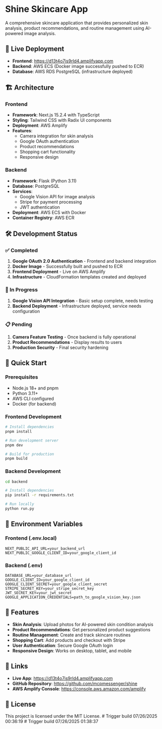 # Shine Skincare App

A comprehensive skincare application that provides personalized skin analysis, product recommendations, and routine management using AI-powered image analysis.

## 🚀 Live Deployment

- **Frontend**: https://d13t4o7is9rld4.amplifyapp.com
- **Backend**: AWS ECS (Docker image successfully pushed to ECR)
- **Database**: AWS RDS PostgreSQL (infrastructure deployed)

## 🏗️ Architecture

### Frontend
- **Framework**: Next.js 15.2.4 with TypeScript
- **Styling**: Tailwind CSS with Radix UI components
- **Deployment**: AWS Amplify
- **Features**: 
  - Camera integration for skin analysis
  - Google OAuth authentication
  - Product recommendations
  - Shopping cart functionality
  - Responsive design

### Backend
- **Framework**: Flask (Python 3.11)
- **Database**: PostgreSQL
- **Services**: 
  - Google Vision API for image analysis
  - Stripe for payment processing
  - JWT authentication
- **Deployment**: AWS ECS with Docker
- **Container Registry**: AWS ECR

## 🛠️ Development Status

### ✅ Completed
1. **Google OAuth 2.0 Authentication** - Frontend and backend integration
2. **Docker Image** - Successfully built and pushed to ECR
3. **Frontend Deployment** - Live on AWS Amplify
4. **Infrastructure** - CloudFormation templates created and deployed

### 🔄 In Progress
1. **Google Vision API Integration** - Basic setup complete, needs testing
2. **Backend Deployment** - Infrastructure deployed, service needs configuration

### 📋 Pending
1. **Camera Feature Testing** - Once backend is fully operational
2. **Product Recommendations** - Display results to users
3. **Production Security** - Final security hardening

## 🚀 Quick Start

### Prerequisites
- Node.js 18+ and pnpm
- Python 3.11+
- AWS CLI configured
- Docker (for backend)

### Frontend Development
```bash
# Install dependencies
pnpm install

# Run development server
pnpm dev

# Build for production
pnpm build
```

### Backend Development
```bash
cd backend

# Install dependencies
pip install -r requirements.txt

# Run locally
python run.py
```

## 🔧 Environment Variables

### Frontend (.env.local)
```env
NEXT_PUBLIC_API_URL=your_backend_url
NEXT_PUBLIC_GOOGLE_CLIENT_ID=your_google_client_id
```

### Backend (.env)
```env
DATABASE_URL=your_database_url
GOOGLE_CLIENT_ID=your_google_client_id
GOOGLE_CLIENT_SECRET=your_google_client_secret
STRIPE_SECRET_KEY=your_stripe_secret_key
JWT_SECRET_KEY=your_jwt_secret
GOOGLE_APPLICATION_CREDENTIALS=path_to_google_vision_key.json
```

## 📱 Features

- **Skin Analysis**: Upload photos for AI-powered skin condition analysis
- **Product Recommendations**: Get personalized product suggestions
- **Routine Management**: Create and track skincare routines
- **Shopping Cart**: Add products and checkout with Stripe
- **User Authentication**: Secure Google OAuth login
- **Responsive Design**: Works on desktop, tablet, and mobile

## 🔗 Links

- **Live App**: https://d13t4o7is9rld4.amplifyapp.com
- **GitHub Repository**: https://github.com/mcpmessenger/shine
- **AWS Amplify Console**: https://console.aws.amazon.com/amplify

## 📄 License

This project is licensed under the MIT License. #   T r i g g e r   b u i l d   0 7 / 2 6 / 2 0 2 5   0 0 : 3 6 : 1 9  
 #   T r i g g e r   b u i l d   0 7 / 2 6 / 2 0 2 5   0 1 : 3 8 : 3 7  
 
